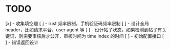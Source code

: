 # TODO

[x] - 收集填空题
[ ] - rust 频率限制，手机验证码频率限制
[ ] - 设计全局 header，比如请求平台，user agent 等
[ ] - 设计帖子状态，如果检测到帖子有关键词，则需要审核后才公开，审核时间为 time index 的时间
[ ] - 初始配置接口
[ ] - 错误返回设计
